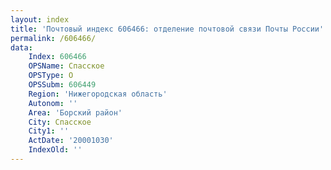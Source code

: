 ```yaml
---
layout: index
title: 'Почтовый индекс 606466: отделение почтовой связи Почты России'
permalink: /606466/
data:
    Index: 606466
    OPSName: Спасское
    OPSType: О
    OPSSubm: 606449
    Region: 'Нижегородская область'
    Autonom: ''
    Area: 'Борский район'
    City: Спасское
    City1: ''
    ActDate: '20001030'
    IndexOld: ''
---
```

